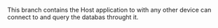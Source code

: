 This branch contains the Host application to with any other device can connect to and query the databas throught it.
